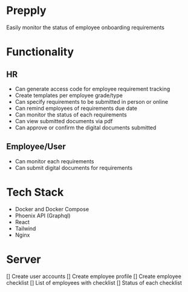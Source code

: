 # Prepply
Easily monitor the status of employee onboarding requirements


# Functionality

## HR
* Can generate access code for employee requirement tracking
* Create templates per employee grade/type
* Can specify requirements to be submitted in person or online
* Can remind employees of requirements due date
* Can monitor the status of each requirements
* Can view submitted documents via pdf
* Can approve or confirm the digital documents submitted

## Employee/User
* Can monitor each requirements
* Can submit digital documents for requirements

# Tech Stack
* Docker and Docker Compose
* Phoenix API (Graphql)
* React
* Tailwind
* Nginx

# Server
[] Create user accounts
[] Create employee profile
[] Create employee checklist
[] List of employees with checklist
[] Status of each checklist
